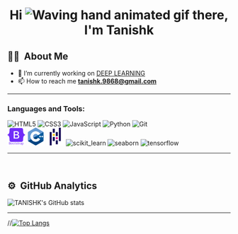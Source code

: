 <h1 align="center" >Hi <img src="https://raw.githubusercontent.com/nixin72/nixin72/master/wave.gif" 
         alt="Waving hand animated gif"
         height="45" width="45" /> there, I'm <a> Tanishk</a> </h1>


## 👨‍💻  &nbsp;About Me 
- 🔭 I’m currently working on [DEEP LEARNING](https://github.com/phionex2/Deep-Learning)
- 📫 How to reach me **tanishk.9868@gmail.com**

<hr>

<h3 align="left">Languages and Tools:</h3>
<p align="left">
<img alt="HTML5" src="https://img.shields.io/badge/html5-%23E34F26.svg?&style=for-the-badge&logo=html5&logoColor=white" />
<img alt="CSS3" src="https://img.shields.io/badge/css3-%231572B6.svg?&style=for-the-badge&logo=css3&logoColor=white" />
<img alt="JavaScript" src="https://img.shields.io/badge/javascript-%23323330.svg?&style=for-the-badge&logo=javascript&logoColor=%23F7DF1E" />
<img alt="Python" src="https://img.shields.io/badge/python-%2314354C.svg?style=for-the-badge&logo=python&logoColor=white"/>
<img alt="Git" src="https://img.shields.io/badge/Git-F05032?style=for-the-badge&logo=git&logoColor=white" />
<br>  
<img src="https://raw.githubusercontent.com/devicons/devicon/master/icons/bootstrap/bootstrap-plain-wordmark.svg" alt="bootstrap" width="40" height="40"/> 
<img src="https://raw.githubusercontent.com/devicons/devicon/master/icons/cplusplus/cplusplus-original.svg" alt="cplusplus" width="40" height="40"/>
<img src="https://raw.githubusercontent.com/devicons/devicon/2ae2a900d2f041da66e950e4d48052658d850630/icons/pandas/pandas-original.svg" alt="pandas" width="40" height="40"/> 

<img src="https://upload.wikimedia.org/wikipedia/commons/0/05/Scikit_learn_logo_small.svg" alt="scikit_learn" width="40" height="40"/> 
  <img src="https://seaborn.pydata.org/_images/logo-mark-lightbg.svg" alt="seaborn" width="40" height="40"/> 
<img src="https://www.vectorlogo.zone/logos/tensorflow/tensorflow-icon.svg" alt="tensorflow" width="40" height="40"/> 
</p>
<hr>
<br>

## ⚙️ &nbsp;GitHub Analytics
![TANISHK's GitHub stats](https://github-readme-stats.vercel.app/api?username=phionex2&show_icons=true)

<hr>

//[![Top Langs](https://github-readme-stats.vercel.app/api/top-langs/?username=phionex2&layout=donut)](https://github.com/phionex2/github-readme-stats)

